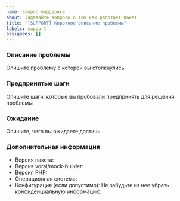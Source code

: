```yaml
---
name: Запрос поддержки
about: Задавайте вопросы о том как работает пакет
title: "[SUPPORT] Короткое описание проблемы"
labels: support
assignees: []
---
```


### Описание проблемы
Опишите проблему с которой вы столкнулись

### Предпринятые шаги
Опишите шаги, которые вы пробовали предпринять для решения проблемы

### Ожидание
Опишите, чего вы ожидаете достичь.

### Дополнительная информация
- Версия пакета:
- Версия voral/mock-builder:
- Версия PHP:
- Операционная система:
- Конфигурация (если допустимо): Не забудьте из нее убрать конфиденциальную информацию.